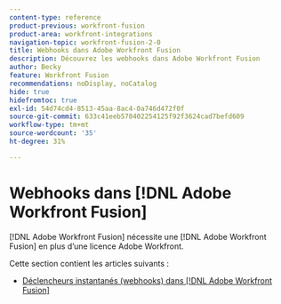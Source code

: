 ```yaml
---
content-type: reference
product-previous: workfront-fusion
product-area: workfront-integrations
navigation-topic: workfront-fusion-2-0
title: Webhooks dans Adobe Workfront Fusion
description: Découvrez les webhooks dans Adobe Workfront Fusion
author: Becky
feature: Workfront Fusion
recommendations: noDisplay, noCatalog
hide: true
hidefromtoc: true
exl-id: 54d74cd4-8513-45aa-8ac4-0a746d472f0f
source-git-commit: 633c41eeb570402254125f92f3624cad7befd609
workflow-type: tm+mt
source-wordcount: '35'
ht-degree: 31%

---
```


# Webhooks dans [!DNL Adobe Workfront Fusion]

[!DNL Adobe Workfront Fusion] nécessite une [!DNL Adobe Workfront Fusion] en plus d’une licence Adobe Workfront.

Cette section contient les articles suivants :

* [Déclencheurs instantanés (webhooks) dans [!DNL Adobe Workfront Fusion]](../../workfront-fusion/webhooks/instant-triggers-webhooks.md)
